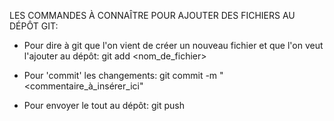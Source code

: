 LES COMMANDES À CONNAÎTRE POUR AJOUTER DES FICHIERS AU DÉPÔT GIT:

- Pour dire à git que l'on vient de créer un nouveau fichier et que l'on veut l'ajouter au dépôt:
	git add <nom_de_fichier>

- Pour 'commit' les changements:
	git commit -m "<commentaire_à_insérer_ici"

- Pour envoyer le tout au dépôt:
	git push
